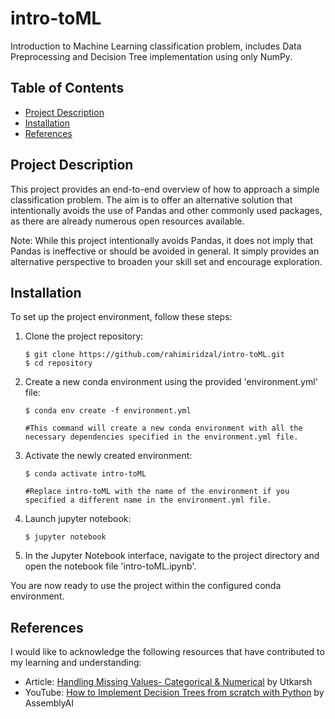 # intro-toML
Introduction to Machine Learning classification problem, includes Data Preprocessing and Decision Tree implementation using only NumPy.

## Table of Contents

- [Project Description](#project-description)
- [Installation](#installation)
- [References](#references)

## Project Description

This project provides an end-to-end overview of how to approach a simple classification problem. The aim is to offer an alternative solution that intentionally avoids the use of Pandas and other commonly used packages, as there are already numerous open resources available.

Note: While this project intentionally avoids Pandas, it does not imply that Pandas is ineffective or should be avoided in general. It simply provides an alternative perspective to broaden your skill set and encourage exploration.

## Installation

To set up the project environment, follow these steps:

1. Clone the project repository:

    ```shell
    $ git clone https://github.com/rahimiridzal/intro-toML.git
    $ cd repository

2. Create a new conda environment using the provided 'environment.yml' file:
    
    ```shell
    $ conda env create -f environment.yml

    #This command will create a new conda environment with all the necessary dependencies specified in the environment.yml file.

3. Activate the newly created environment:
    ```shell
    $ conda activate intro-toML

    #Replace intro-toML with the name of the environment if you specified a different name in the environment.yml file.

4. Launch jupyter notebook:
    ```shell
    $ jupyter notebook

5. In the Jupyter Notebook interface, navigate to the project directory and open the notebook file 'intro-toML.ipynb'.

You are now ready to use the project within the configured conda environment.

## References

I would like to acknowledge the following resources that have contributed to my learning and understanding:

* Article: [Handling Missing Values- Categorical & Numerical](https://www.scaler.com/topics/data-science/categorical-missing-values/#) by Utkarsh
* YouTube: [How to Implement Decision Trees from scratch with Python](https://www.youtube.com/watch?v=NxEHSAfFlK8) by AssemblyAI
